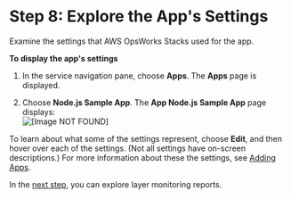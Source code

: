 # Step 8: Explore the App's Settings<a name="gettingstarted-intro-explore-app"></a>

Examine the settings that AWS OpsWorks Stacks used for the app\.

**To display the app's settings**

1. In the service navigation pane, choose **Apps**\. The **Apps** page is displayed\.

1. Choose **Node\.js Sample App**\. The **App Node\.js Sample App** page displays:  
![\[Image NOT FOUND\]](http://docs.aws.amazon.com/opsworks/latest/userguide/images/gs-example-app-details-page-console.png)

To learn about what some of the settings represent, choose **Edit**, and then hover over each of the settings\. \(Not all settings have on\-screen descriptions\.\) For more information about these the settings, see [Adding Apps](workingapps-creating.md)\.

In the [next step](gettingstarted-intro-explore-monitoring.md), you can explore layer monitoring reports\.